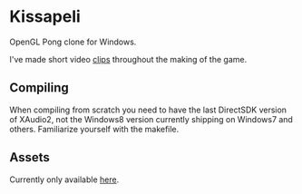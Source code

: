 # Kissapeli
OpenGL Pong clone for Windows.

I've made short video [clips](http://www.youtube.com/playlist?list=PLmhCznL0nyhnzxuCDe5kqdWxupllLhl9G) throughout the making of the game.

## Compiling
When compiling from scratch you need to have the last DirectSDK version of XAudio2, not the Windows8 version currently shipping on Windows7 and others. Familiarize yourself with the makefile.

## Assets
Currently only available [here](https://drive.google.com/file/d/0B1nopWXhvGSBVHdqUGVnNjVSZDg/view?usp=sharing).
